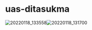 # uas-ditasukma

![20220118_133558](https://user-images.githubusercontent.com/95723928/149880157-b33484a8-42a2-4996-9d69-19dd21ddbb36.gif)![20220118_131700](https://user-images.githubusercontent.com/95723928/149880227-5c8981cc-7074-46b6-a7d9-1188a4c8933f.gif)



